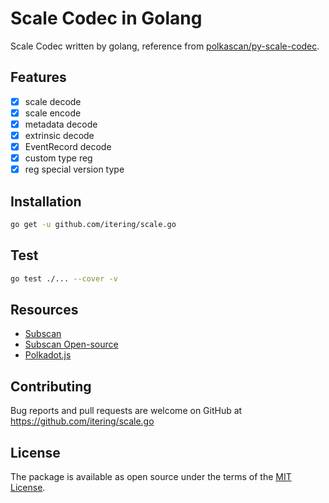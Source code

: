 # Scale Codec in Golang

Scale Codec written by golang, reference from [polkascan/py-scale-codec](https://github.com/polkascan/py-scale-codec).

## Features

- [x] scale decode
- [x] scale encode
- [x] metadata decode
- [x] extrinsic decode
- [x] EventRecord decode
- [x] custom type reg
- [x] reg special version type

## Installation

```bash
go get -u github.com/itering/scale.go
```

## Test

```bash
go test ./... --cover -v
```

## Resources

- [Subscan](https://www.subscan.io)
- [Subscan Open-source](https://github.com/itering/subscan-essentials)
- [Polkadot.js](http://polkadot.js.org/)

## Contributing

Bug reports and pull requests are welcome on GitHub at https://github.com/itering/scale.go

## License

The package is available as open source under the terms of the [MIT License](https://opensource.org/licenses/MIT).
